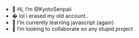 - 👋 Hi, I’m @KyotoSenpaii
- �  lol i erased my old account..
- 🌱 I’m currently learning javascript (again)
- 💞️ I’m looking to collaborate on any stupid project 



